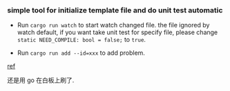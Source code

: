 ### simple tool for initialize template file and do unit test automatic

- Run `cargo run watch` to start watch changed file. the file ignored by watch default, if you want take unit test for specify file, please change `static NEED_COMPILE: bool = false;` to `true`.

- Run `cargo run add --id=xxx` to add problem.

[ref](https://github.com/aylei/leetcode-rust)

还是用 go 在白板上刷了.
